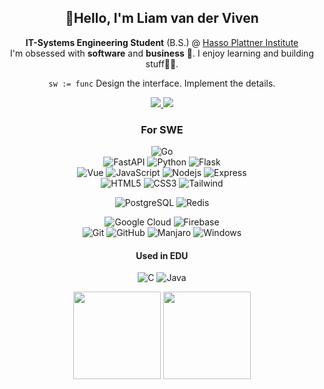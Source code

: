 <h2 align="center">👋Hello, I'm Liam van der Viven</h2>
<p align="center">
<strong>IT-Systems Engineering Student</strong> (B.S.) @ <a href="https://hpi.de">Hasso Plattner Institute</a> <br> 
I'm obsessed with <strong>software</strong> and <strong>business</strong> 🚀. I enjoy learning and building stuff👨‍💻.
</p>

<div align="center">
    <p>
        <code>sw := func</code>
    Design the interface. Implement the details.
    </p>
    <a href="https://www.linkedin.com/in/liamvdv/">
        <img src="https://img.shields.io/badge/-Liam%20van%20der%20Viven-blue?style=flat-square&logo=Linkedin&logoColor=white&https://www.linkedin.com/in/liamvdv/" />
    </a>
    <a href="mailto:liam@vanderviven.com">
        <img src="https://img.shields.io/badge/-liam@vanderviven.com-gray?style=flat-square&logo=email&logoColor=white&link=mailto:liam.vanderviven@gmx.de" />
    </a>
    <br>

### For SWE
![Go](https://img.shields.io/badge/-Go-white?style=flat-square&logo=go)  
![FastAPI](https://img.shields.io/badge/-FastAPI-black?style=flat-square&logo=fastapi)
![Python](https://img.shields.io/badge/-Python-white?style=flat-square&logo=python)
![Flask](https://img.shields.io/badge/-Flask-black?style=flat-square&logo=flask)  
![Vue](https://img.shields.io/badge/-Vue-black?style=flat-square&logo=vuedotjs)
![JavaScript](https://img.shields.io/badge/-JavaScript-white?style=flat-square&logo=javascript)
![Nodejs](https://img.shields.io/badge/-Nodejs-white?style=flat-square&logo=Node.js)
![Express](https://img.shields.io/badge/-Express-black?style=flat-square&logo=express)  
![HTML5](https://img.shields.io/badge/-HTML5-black?style=flat-square&logo=html5)
![CSS3](https://img.shields.io/badge/-CSS3-black?style=flat-square&logo=css3&logoColor=blue)
![Tailwind](https://img.shields.io/badge/-Tailwind%20CSS-black?style=flat-square&logo=tailwindcss) 

![PostgreSQL](https://img.shields.io/badge/-PostgreSQL-black?style=flat-square&logo=postgresql)
![Redis](https://img.shields.io/badge/-Redis-black?style=flat-square&logo=Redis)

![Google Cloud](https://img.shields.io/badge/Google%20Cloud-black?style=flat-square&logo=google-cloud)
![Firebase](https://img.shields.io/badge/Firebase-black?style=flat-square&logo=firebase)  
![Git](https://img.shields.io/badge/-Git-black?style=flat-square&logo=git)
![GitHub](https://img.shields.io/badge/-GitHub-black?style=flat-square&logo=github)
![Manjaro](https://img.shields.io/badge/-Linux-black?style=flat-square&logo=archlinux)
![Windows](https://img.shields.io/badge/Windows-black?style=flat-square&logo=windows)

#### Used in EDU
![C](https://img.shields.io/badge/-C-white?style=flat-square&logo=c)
![Java](https://img.shields.io/badge/-Java-white?style=flat-square&logo=java&logoColor=red)

<img height="140em" src="https://github-readme-stats.vercel.app/api?username=liamvdv&count_private=true&show_icons=true&include_all_commits=true" />
<img height="140em" src="https://github-readme-stats.vercel.app/api/top-langs/?username=liamvdv&layout=compact" />
</div>
